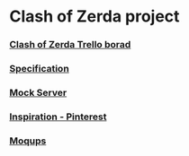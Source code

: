 # Clash of Zerda project

### [Clash of Zerda Trello borad](https://trello.com/b/3RaVxsQu/clash-of-zerda-emerald "Trello")
### [Specification](https://docs.google.com/document/d/1BWx4IuZSS4xsUNH0Fs1Sr_vKgiSSCFLe6CwYyM4fJ3g/edit?ts=587ce197 "Specification")
### [Mock Server](https://giant-idea.gomix.me "Server")
### [Inspiration - Pinterest](https://hu.pinterest.com/brigittaforrai/clash-of-zerda-uidesign-ideas/ "Pinterest")
### [Moqups](https://app.moqups.com/ragakata/x0OZeze48i/edit/page/a905e1886 "Moqups")
